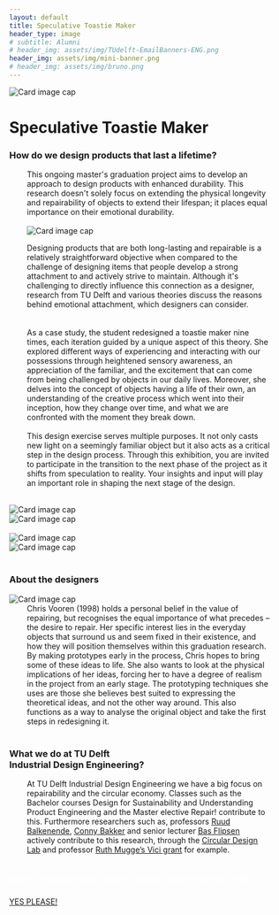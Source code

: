 ```yaml
---
layout: default
title: Speculative Toastie Maker
header_type: image
# subtitle: Alumni
# header_img: assets/img/TUdelft-EmailBanners-ENG.png
header_img: assets/img/mini-banner.png
# header_img: assets/img/bruno.png
---
```


<!-- <img src="/assets/img/mini-banner.png" alt="Card image cap"> -->
<img src="https://placehold.co/4000x3000" alt="Card image cap">
<br> 


<!-- ## Title 1 -->
<div class="card toast-card shadow">
<div class="card-body">
<h1 class="card-title text-center NeueMachina-project">Speculative Toastie Maker</h1>
<h3 class="text-center NeueMachina-h4">How do we design products that last a lifetime?</h3>
  <div class="card-body text-center" style="margin-left: 2rem;margin-right: 2rem;">
This ongoing master's graduation project aims to develop an approach to design products with enhanced
durability. This research doesn't solely focus on extending the physical longevity and repairability of
objects to extend their lifespan; it places equal importance on their emotional durability. <br>
<br>
<img src="https://placehold.co/4000x3000" alt="Card image cap">
<br>

Designing products that are both long-lasting and repairable is a relatively straightforward objective when
compared to the challenge of designing items that people develop a strong attachment to and actively
strive to maintain. Although it's challenging to directly influence this connection as a designer, research
from TU Delft and various theories discuss the reasons behind emotional attachment, which designers
can consider.<br>  
<br>
As a case study, the student redesigned a toastie maker nine times, each iteration guided by a unique
aspect of this theory. She explored different ways of experiencing and interacting with our possessions
through heightened sensory awareness, an appreciation of the familiar, and the excitement that can come
from being challenged by objects in our daily lives. Moreover, she delves into the concept of objects
having a life of their own, an understanding of the creative process which went into their inception, how
they change over time, and what we are confronted with the moment they break down.  
<br>
This design exercise serves multiple purposes. It not only casts new light on a seemingly familiar object
but it also acts as a critical step in the design process. Through this exhibition, you are invited to
participate in the transition to the next phase of the project as it shifts from speculation to reality. Your
insights and input will play an important role in shaping the next stage of the design.
  </div>
</div>
</div>
<br>
<div class="container">
  <div class="row">
    <div class="col-sm">
      <img src="https://placehold.co/4000x3000" alt="Card image cap">
    </div>
    <div class="col-sm">
      <img src="https://placehold.co/4000x3000" alt="Card image cap">
    </div>
  </div>
  <br>
  <div class="row">
    <div class="col-sm">
      <img src="https://placehold.co/4000x3000" alt="Card image cap">
    </div>
    <div class="col-sm">
      <img src="https://placehold.co/4000x3000" alt="Card image cap">
    </div>
  </div>
</div>
<br>
<!-- ## Title 2 -->
<div class="card white-card shadow">
<div class="card-body">
<h3 class="card-title text-center NeueMachina-h3">About the designers</h3>
<img src="https://placehold.co/4000x3000" alt="Card image cap">
  <div class="card-body text-center" style="margin-left: 2rem;margin-right: 2rem;">
Chris Vooren (1998) holds a personal belief in the value of repairing, but recognises the equal importance
of what precedes – the desire to repair. Her specific interest lies in the everyday objects that surround us
and seem fixed in their existence, and how they will position themselves within this graduation research.
<br>
By making prototypes early in the process, Chris hopes to bring some of these ideas to life. She also
wants to look at the physical implications of her ideas, forcing her to have a degree of realism in the
project from an early stage. The prototyping techniques she uses are those she believes best suited to
expressing the theoretical ideas, and not the other way around. This also functions as a way to analyse
the original object and take the first steps in redesigning it.
  </div>
</div>
</div>
<br>
<!-- ## Title 3   -->
<div class="card white-card shadow">
<div class="card-body">
<h3 class="card-title text-center NeueMachina-h3">What we do at TU Delft<br> Industrial Design Engineering?</h3>
  <div class="card-body text-center" style="margin-left: 2rem;margin-right: 2rem;">
At TU Delft Industrial Design Engineering we have a big focus on repairability and the circular economy.
Classes such as the Bachelor courses Design for Sustainability and Understanding Product Engineering
and the Master elective Repair! contribute to this. Furthermore researchers such as, professors 
<a href="https://www.tudelft.nl/en/ide/about-ide/people/balkenende-ar/" target="_blank"><u>Ruud Balkenende</u></a>, 
<a href="https://www.tudelft.nl/en/ide/about-ide/people/bakker-ca/" target="_blank"><u>Conny Bakker</u></a>
 and senior lecturer 
 <a href="https://www.tudelft.nl/en/ide/about-ide/people/flipsen-sfj/" target="_blank"><u>Bas Flipsen</u></a>
  actively contribute to this research, through
the 
<a href="https://delftdesignlabs.org/circular-design-lab/about/" target="_blank"><u>Circular Design Lab</u></a>
 and professor 
 <a href="https://www.tudelft.nl/en/2023/io/february/vici-grant-of-15-million-awarded-to-tu-delft-ide-professor-ruth-mugge" target="_blank"><u>Ruth Mugge’s Vici grant</u></a>
  for example.
  </div>
</div>
</div>
<br>
<div class="card text-center  blue-card shadow">
  <div class="card-body">
    <h5 class="card-title NeueMachina-h4" style="color:white;">WANT TO KNOW MORE ABOUT TU DELFT AND STUDYING HERE?</h5>
    <a href="https://www.tudelft.nl/en/education/practical-matters/studying-at-tu-delft" class="btn btn-primary NeueMachina">YES PLEASE!</a>
  </div>
</div>